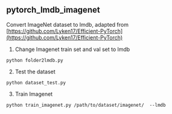 ## pytorch_lmdb_imagenet

Convert ImageNet dataset to lmdb, adapted from [https://github.com/Lyken17/Efficient-PyTorch](https://github.com/Lyken17/Efficient-PyTorch)



1. Change Imagenet train set and val set to lmdb

```
python folder2lmdb.py
```

2. Test the dataset

```
python dataset_test.py
```

3. Train Imagenet

```
python train_imagenet.py /path/to/dataset/imagenet/  --lmdb
```